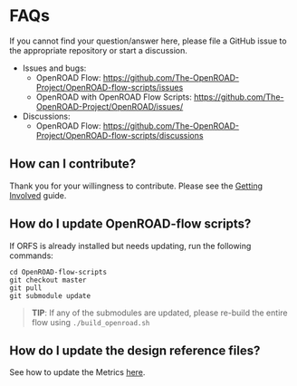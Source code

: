 # FAQs

If you cannot find your question/answer here, please file a GitHub issue to
the appropriate repository or start a discussion.

-   Issues and bugs:
    -   OpenROAD Flow: <https://github.com/The-OpenROAD-Project/OpenROAD-flow-scripts/issues>
    -   OpenROAD with OpenROAD Flow Scripts: <https://github.com/The-OpenROAD-Project/OpenROAD/issues/>
-   Discussions:
    -   OpenROAD Flow: <https://github.com/The-OpenROAD-Project/OpenROAD-flow-scripts/discussions>

## How can I contribute?

Thank you for your willingness to contribute. Please see the
[Getting Involved](../contrib/GettingInvolved) guide.

## How do I update OpenROAD-flow scripts?

If ORFS is already installed but needs updating, run the following commands:

```
cd OpenROAD-flow-scripts
git checkout master
git pull
git submodule update
```

> **TIP**: If any of the submodules are updated, please re-build the entire flow using `./build_openroad.sh`




## How do I update the design reference files?

See how to update the Metrics [here](../contrib/Metrics.md).
